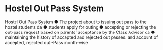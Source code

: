# Hostel Out Pass System
 Hostel Out Pass System  ● The project about to issuing out pass to the hostel students da ● students apply for outing ● accepting or rejecting the out-pass request based on parents’ acceptance by the Class Advisor da ● maintaining the history of accepted and rejected out passes. and account of accepted, rejected out -Pass month-wise

